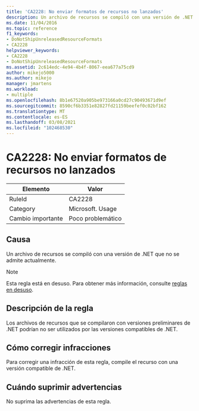```yaml
---
title: 'CA2228: No enviar formatos de recursos no lanzados'
description: Un archivo de recursos se compiló con una versión de .NET que no se admite actualmente.
ms.date: 11/04/2016
ms.topic: reference
f1_keywords:
- DoNotShipUnreleasedResourceFormats
- CA2228
helpviewer_keywords:
- CA2228
- DoNotShipUnreleasedResourceFormats
ms.assetid: 2c614edc-4e94-4b4f-8067-eea677a75cd9
author: mikejo5000
ms.author: mikejo
manager: jmartens
ms.workload:
- multiple
ms.openlocfilehash: 8b1e67520a905be973166a0cd27c90493671d9ef
ms.sourcegitcommit: 8590cf6b3351e82827fd21159beefef0c02bf162
ms.translationtype: MT
ms.contentlocale: es-ES
ms.lasthandoff: 03/08/2021
ms.locfileid: "102468530"
---
```

# <a name="ca2228-do-not-ship-unreleased-resource-formats"></a>CA2228: No enviar formatos de recursos no lanzados

|Elemento|Valor|
|-|-|
|RuleId|CA2228|
|Category|Microsoft. Usage|
|Cambio importante|Poco problemático|

## <a name="cause"></a>Causa
Un archivo de recursos se compiló con una versión de .NET que no se admite actualmente.

> [!NOTE]
> Esta regla está en desuso. Para obtener más información, consulte [reglas en desuso](fxcop-unported-deprecated-rules.md).

## <a name="rule-description"></a>Descripción de la regla

Los archivos de recursos que se compilaron con versiones preliminares de .NET podrían no ser utilizados por las versiones compatibles de .NET.

## <a name="how-to-fix-violations"></a>Cómo corregir infracciones

Para corregir una infracción de esta regla, compile el recurso con una versión compatible de .NET.

## <a name="when-to-suppress-warnings"></a>Cuándo suprimir advertencias

No suprima las advertencias de esta regla.

